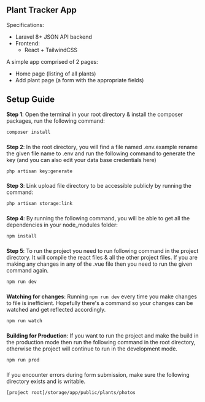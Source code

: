 ## Plant Tracker App

Specifications:
- Laravel 8+ JSON API backend
- Frontend:
    - React + TailwindCSS

A simple app comprised of 2 pages:
- Home page (listing of all plants)
- Add plant page (a form with the appropriate fields)

## Setup Guide

**Step 1**: Open the terminal in your root directory & install the composer packages, run the following command:
```
composer install
```
###

**Step 2**: In the root directory, you will find a file named .env.example rename the given file name to .env and run the following command to generate the key (and you can also edit your data base credentials here)
```
php artisan key:generate
```
###

**Step 3**: Link upload file directory to be accessible publicly by running the command:
```
php artisan storage:link
```
###

**Step 4**: By running the following command, you will be able to get all the dependencies in your node_modules folder:
```
npm install
```
###

**Step 5**: To run the project you need to run following command in the project directory. It will compile the react files & all the other project files. If you are making any changes in any of the .vue file then you need to run the given command again.
``` 
npm run dev
```
###

**Watching for changes**: Running `npm run dev` every time you make changes to file is inefficient. Hopefully there's a command so your changes can be watched and get reflected accordingly.
``` 
npm run watch
```
###

**Building for Production**: If you want to run the project and make the build in the production mode then run the following command in the root directory, otherwise the project will continue to run in the development mode.
``` 
npm run prod
```
###

If you encounter errors during form submission, make sure the following directory exists and is writable.
``` 
[project root]/storage/app/public/plants/photos
```
